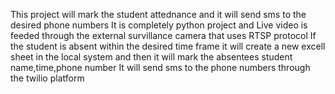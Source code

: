 This project will mark the student attednance and it will send sms to the desired phone numbers
It is completely python project and Live video is feeded through the external survillance camera that uses RTSP protocol
If the student is absent within the desired time frame it will create a new excell sheet in the local system and then it will mark the absentees student name,time,phone number
It will send sms to the phone numbers through the twilio platform

